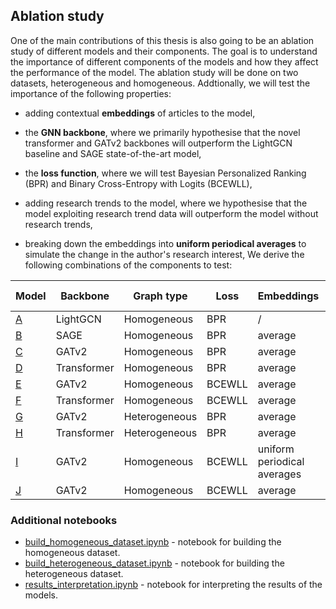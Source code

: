 ## Ablation study

One of the main contributions of this thesis is also going to be an ablation study of different models and their
components. The goal is to understand the importance of different components of the models and how they affect the
performance of the model. The ablation study will be done on two datasets, heterogeneous and homogeneous. Addtionally,
we will test the importance of the following properties:

- adding contextual **embeddings** of articles to the model,

- the **GNN backbone**, where we primarily hypothesise that the novel transformer and GATv2 backbones will outperform
  the LightGCN baseline and SAGE state-of-the-art model,
- the **loss function**, where we will test Bayesian Personalized Ranking (BPR) and Binary Cross-Entropy with
  Logits (BCEWLL),
- adding research trends to the model, where we hypothesise that the model exploiting research trend data will
  outperform the model without research trends,
- breaking down the embeddings into **uniform periodical averages** to simulate the change in the author's research
  interest,
  We derive the following combinations of the components to test:

| Model              | Backbone    | Graph type    | Loss   | Embeddings                  | Research trends? | 
|--------------------|-------------|---------------|--------|-----------------------------|------------------|
| [A](model_A.ipynb) | LightGCN    | Homogeneous   | BPR    | /                           | No               | 
| [B](model_B.ipynb) | SAGE        | Homogeneous   | BPR    | average                     | No               | 
| [C](model_C.ipynb) | GATv2       | Homogeneous   | BPR    | average                     | No               | 
| [D](model_D.ipynb) | Transformer | Homogeneous   | BPR    | average                     | No               | 
| [E](model_E.ipynb) | GATv2       | Homogeneous   | BCEWLL | average                     | No               | 
| [F](model_F.ipynb) | Transformer | Homogeneous   | BCEWLL | average                     | No               | 
| [G](model_G.ipynb) | GATv2       | Heterogeneous | BPR    | average                     | No               | 
| [H](model_G.ipynb) | Transformer | Heterogeneous | BPR    | average                     | No               | 
| [I](model_H.ipynb) | GATv2       | Homogeneous   | BCEWLL | uniform periodical averages | No               | 
| [J](model_J.ipynb) | GATv2       | Homogeneous   | BCEWLL | average                     | Yes              | 

### Additional notebooks

- [build_homogeneous_dataset.ipynb](build_homogeneous_dataset.ipynb) - notebook for building the homogeneous dataset.
- [build_heterogeneous_dataset.ipynb](build_heterogeneous_dataset.ipynb) - notebook for building the heterogeneous
  dataset.
- [results_interpretation.ipynb](results_interpretation.ipynb) - notebook for interpreting the results of the models.